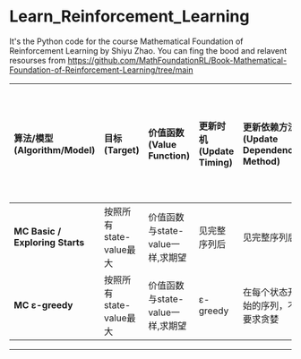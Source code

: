 # Learn_Reinforcement_Learning

It's the Python code for the course Mathematical Foundation of Reinforcement Learning by Shiyu Zhao.
You can fing the bood and relavent resourses from https://github.com/MathFoundationRL/Book-Mathematical-Foundation-of-Reinforcement-Learning/tree/main

| 算法/模型 (Algorithm/Model) | 目标 (Target) | 价值函数 (Value Function) | 更新时机 (Update Timing) | 更新依赖方法 (Update Dependency Method) | 生成经验的方式 (Experience Generation Method) | 不依赖于State-value/Action-value? | 选择了下一个状态后用state-value还是action-value | on-policy/off-policy[6] |
| :--- | :--- | :--- | :--- | :--- | :--- | :--- | :--- | :--- |
| **MC Basic / Exploring Starts** | 按照所有state-value最大 | 价值函数与state-value一样,求期望 | 见完整序列后 | 见完整序列后 | 从完整序列中任意一个状态开始，不要求贪婪 | 无 | 使用该状态对应的state-value | on-policy |
| **MC ε-greedy** | 按照所有state-value最大 | 价值函数与state-value一样,求期望 | ε-greedy | 在每个状态开始的序列，不要求贪婪 | 其它episode会用到 | 不需要 | on-policy |
---
